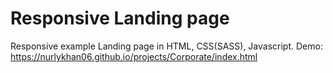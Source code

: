 # Responsive Landing page
Responsive example Landing page in HTML, CSS(SASS), Javascript.
Demo: https://nurlykhan06.github.io/projects/Corporate/index.html
